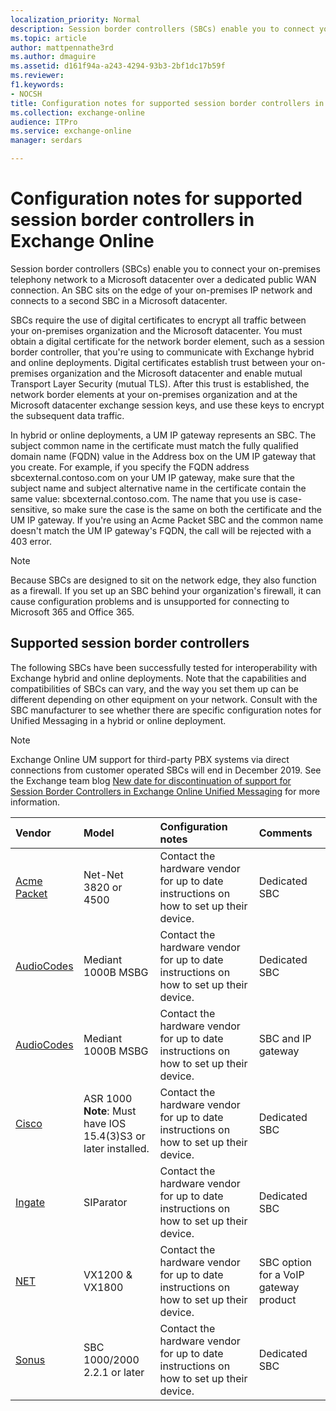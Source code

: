 ```yaml
---
localization_priority: Normal
description: Session border controllers (SBCs) enable you to connect your on-premises telephony network to a Microsoft datacenter over a dedicated public WAN connection. An SBC sits on the edge of your on-premises IP network and connects to a second SBC in a Microsoft datacenter.
ms.topic: article
author: mattpennathe3rd
ms.author: dmaguire
ms.assetid: d161f94a-a243-4294-93b3-2bf1dc17b59f
ms.reviewer: 
f1.keywords:
- NOCSH
title: Configuration notes for supported session border controllers in Exchange Online
ms.collection: exchange-online
audience: ITPro
ms.service: exchange-online
manager: serdars

---
```


# Configuration notes for supported session border controllers in Exchange Online

Session border controllers (SBCs) enable you to connect your on-premises telephony network to a Microsoft datacenter over a dedicated public WAN connection. An SBC sits on the edge of your on-premises IP network and connects to a second SBC in a Microsoft datacenter.

SBCs require the use of digital certificates to encrypt all traffic between your on-premises organization and the Microsoft datacenter. You must obtain a digital certificate for the network border element, such as a session border controller, that you're using to communicate with Exchange hybrid and online deployments. Digital certificates establish trust between your on-premises organization and the Microsoft datacenter and enable mutual Transport Layer Security (mutual TLS). After this trust is established, the network border elements at your on-premises organization and at the Microsoft datacenter exchange session keys, and use these keys to encrypt the subsequent data traffic.

In hybrid or online deployments, a UM IP gateway represents an SBC. The subject common name in the certificate must match the fully qualified domain name (FQDN) value in the Address box on the UM IP gateway that you create. For example, if you specify the FQDN address sbcexternal.contoso.com on your UM IP gateway, make sure that the subject name and subject alternative name in the certificate contain the same value: sbcexternal.contoso.com. The name that you use is case-sensitive, so make sure the case is the same on both the certificate and the UM IP gateway. If you're using an Acme Packet SBC and the common name doesn't match the UM IP gateway's FQDN, the call will be rejected with a 403 error.

> [!NOTE]
> Because SBCs are designed to sit on the network edge, they also function as a firewall. If you set up an SBC behind your organization's firewall, it can cause configuration problems and is unsupported for connecting to Microsoft 365 and Office 365.

## Supported session border controllers

The following SBCs have been successfully tested for interoperability with Exchange hybrid and online deployments. Note that the capabilities and compatibilities of SBCs can vary, and the way you set them up can be different depending on other equipment on your network. Consult with the SBC manufacturer to see whether there are specific configuration notes for Unified Messaging in a hybrid or online deployment.

> [!NOTE]
> Exchange Online UM support for third-party PBX systems via direct connections from customer operated SBCs will end in December 2019. See the Exchange team blog [New date for discontinuation of support for Session Border Controllers in Exchange Online Unified Messaging](https://techcommunity.microsoft.com/t5/Exchange-Team-Blog/New-date-for-discontinuation-of-support-for-Session-Border/ba-p/607853) for more information.

|**Vendor**|**Model**|**Configuration notes**|**Comments**|
|:-----|:-----|:-----|:-----|
|[Acme Packet](http://www.acmepacket.com)|Net-Net 3820 or 4500|Contact the hardware vendor for up to date instructions on how to set up their device.|Dedicated SBC|
|[AudioCodes](https://www.audiocodes.com)|Mediant 1000B MSBG|Contact the hardware vendor for up to date instructions on how to set up their device.|Dedicated SBC|
|[AudioCodes](https://www.audiocodes.com)|Mediant 1000B MSBG|Contact the hardware vendor for up to date instructions on how to set up their device.|SBC and IP gateway|
|[Cisco](https://www.cisco.com/c/dam/en/us/solutions/collateral/enterprise-networks/unified-access/cube-asr-release-10-0.pdf)|ASR 1000  <br/> **Note**: Must have IOS 15.4(3)S3 or later installed.|Contact the hardware vendor for up to date instructions on how to set up their device.|Dedicated SBC|
|[Ingate](https://www.ingate.com/)|SIParator|Contact the hardware vendor for up to date instructions on how to set up their device.|Dedicated SBC|
|[NET](http://www.net.com)|VX1200 & VX1800|Contact the hardware vendor for up to date instructions on how to set up their device.|SBC option for a VoIP gateway product|
|[Sonus](http://www.sonus.net/)|SBC 1000/2000 2.2.1 or later|Contact the hardware vendor for up to date instructions on how to set up their device.|Dedicated SBC|
